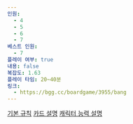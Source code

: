```yaml
---
인원:
  - 4
  - 5
  - 6
  - 7
베스트 인원:
  - 7
플레이 여부: true
내용: false
복잡도: 1.63
플레이 타임: 20~40분
링크:
  - https://bgg.cc/boardgame/3955/bang
---
```

[기본 규칙](https://stopnow.tistory.com/24)
[카드 설명](https://stopnow.tistory.com/entry/%EB%B3%B4%EB%93%9C%EA%B2%8C%EC%9E%84-%EB%B1%85-BANG-%EC%B9%B4%EB%93%9C-%EC%84%A4%EB%AA%85-NO15-1)
[캐릭터 능력 설명](https://stopnow.tistory.com/entry/%EB%B3%B4%EB%93%9C%EA%B2%8C%EC%9E%84-%EB%B1%85-BANG-%EC%9D%B8%EB%AC%BC-%EC%B9%B4%EB%93%9C-%EC%84%A4%EB%AA%85-NO15-2)